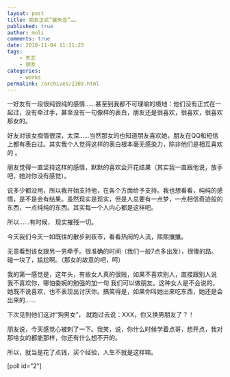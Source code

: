 ```yaml
---
layout: post
title: 朋友正式“被失恋”……
published: true
author: moli
comments: true
date: 2010-11-04 11:11:23
tags:
    - 失恋
    - 朋友
categories:
    - works
permalink: /archives/2389.html
---
```

一好友有一段很纯很纯的感情……甚至到我都不可理喻的境地：他们没有正式在一起过，没有牵过手，甚至没有一句像样的表白，朋友还是很喜欢，很喜欢，很喜欢那女的。

好友对该女痴情很深，太深……当然那女的也知道朋友喜欢她，朋友在QQ和短信上都有表白过。其实我个人觉得这样的表白根本毫无感染力，除非他们是相互喜欢的 。

朋友觉得一直坚持这样的感情，默默的喜欢会开花结果（其实我一直跟他说，放手吧，她对你没有感觉）。

说多少都没用，所以我开始支持他，在各个方面给予支持。我也想看看，纯纯的感情，是不是会有结果。虽然现实是现实，但是人总要有一点梦，一点相信奇迹般的东西，一点纯纯的东西。其实每一个人内心都是这样吧。

所以……有时候， 现实摧残一切。

今天我们今天一如既往的散步到夜市，看看热闹的人流，熙熙攘攘。

无意看到该女跟另一男牵手。很准确的时间（我们一般7点多出发），很傻的路。碰一块了，尴尬啊。（那女的故意的吧，呵）

我的第一感觉是，这年头，有些女人真的很贱，如果不喜欢别人，直接跟别人说 我不喜欢你，哪怕委婉的勉强的加一句 我们可以做朋友。这种女人是不会说的，她既不说喜欢，也不表现出讨厌你。搞笑得是，如果你叫她出来吃东西，她还是会出来的……

下次见到他们这对“狗男女”， 就跑过去说：XXX，你又换男朋友了？！

朋友说，今天感觉心被刺了一下。我笑，说，你什么时候学着点哥，想开点，我对那啥女的都能那样，你还有什么想不开的。

所以，就当是花了点钱，买个经验，人生不就是这样嘛。

[poll id=&#8221;2&#8243;]